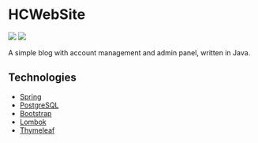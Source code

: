 # HCWebSite
![](https://img.shields.io/github/languages/top/HeadcrabJ/HCWebSite?color=blue&style=plastic)
![](https://img.shields.io/github/repo-size/HeadcrabJ/HCWebSite?color=red&style=plastic)

A simple blog with account management and admin panel, written in Java.

## Technologies
- [Spring](https://spring.io/)
- [PostgreSQL](https://www.postgresql.org/)
- [Bootstrap](https://getbootstrap.com/)
- [Lombok](https://projectlombok.org/)
- [Thymeleaf](https://www.thymeleaf.org/)
